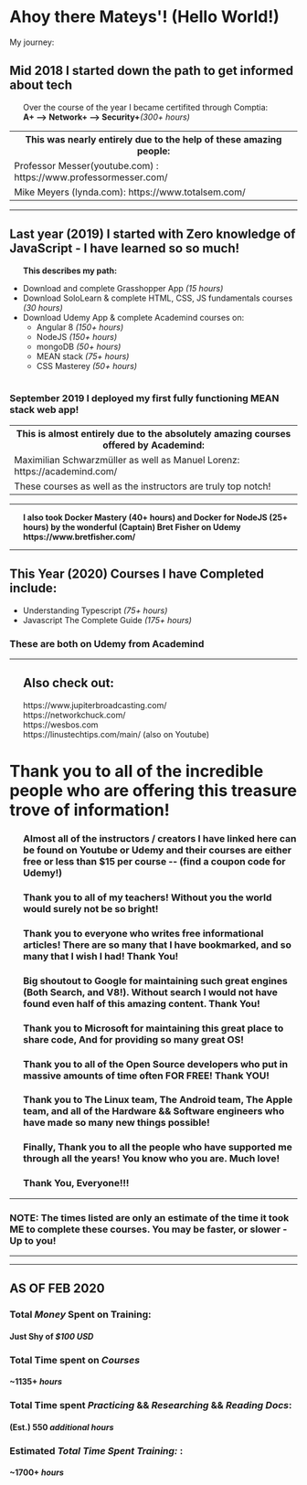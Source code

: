 # Ahoy there Mateys'! (Hello World!)
My journey:
  <h2>Mid 2018 I started down the path to get informed about tech</h2>
  <ul>Over the course of the year I became certifited through Comptia:
  <br><b>A+ --> Network+ --> Security+</b><i>(300+ hours)</i></ul>
  <table>
  <th>This was nearly entirely due to the help of these amazing people:</th>
  <tr><td>Professor Messer(youtube.com) : https://www.professormesser.com/</td><tr>
    <tr><td>Mike Meyers (lynda.com): https://www.totalsem.com/</td></tr>
  </td>
  </table>
  
  <hr>
  <h2>Last year (2019) I started with Zero knowledge of JavaScript - I have learned so so much!</h2>
  
  <ul><b>This describes my path:</b></ul>
     <ul>
      <li>Download and complete Grasshopper App <i>(15 hours)</i></li>
      <li>Download SoloLearn & complete HTML, CSS, JS fundamentals courses <i>(30 hours)</i></li>
      <li>Download Udemy App & complete Academind courses on:
       <ul>
         <li>Angular 8 <i>(150+ hours)</i></li>
         <li>NodeJS <i>(150+ hours)</i></li>
         <li>mongoDB <i>(50+ hours)</i></li>
         <li>MEAN stack <i>(75+ hours)</i></li>
         <li>CSS Masterey <i>(50+ hours)</i></li>
       </ul>
      </li>
    </ul>
  <table>
  </table>
  <h3>September 2019 I deployed my first fully functioning MEAN stack web app!</h3>
   <table>
    <th>This is almost entirely due to the absolutely amazing courses offered by Academind:</th>
    <tr><td> Maximilian Schwarzmüller as well as Manuel Lorenz: https://academind.com/</td></tr>
    <tr><td> These courses as well as the instructors are truly top notch!</td></tr>
    </td>
   </table>
   
  <hr>
  <ul>
  <b>I also took Docker Mastery (40+ hours) and Docker for NodeJS (25+ hours) by the wonderful (Captain) Bret Fisher on Udemy
    https://www.bretfisher.com/</b>
  </ul>
  <hr>
  <h2>This Year (2020) Courses I have Completed include:</h2>
    <ul>
      <li>Understanding Typescript <i>(75+ hours)</i></li>
      <li>Javascript The Complete Guide <i>(175+ hours)</i></li>
    </ul>
    <h3>These are both on Udemy from Academind</h3>
  <hr>
  <ul>
  <h2>Also check out:</h2>
  https://www.jupiterbroadcasting.com/
  <br>
  https://networkchuck.com/
  <br>
  https://wesbos.com
  <br>
  https://linustechtips.com/main/ (also on Youtube)
  </ul>
   
   <h1>Thank you to all of the incredible people who are offering this treasure trove of information!</h1>
    <ul>
      <h3>Almost all of the instructors / creators I have linked here can be found on Youtube or Udemy and their courses are either free or less than $15 per course -- (find a coupon code for Udemy!)<h3>
      <h3>Thank you to all of my teachers! Without you the world would surely not be so bright!</h3>
      <h3>Thank you to everyone who writes free informational articles! There are so many that I have bookmarked, and so many that I wish I had! Thank You!</h3>
      <h3>Big shoutout to Google for maintaining such great engines (Both Search, and V8!). Without search I would not have found even half of this amazing content. Thank You!</h3>
      <h3>Thank you to Microsoft for maintaining this great place to share code, And for providing so many great OS!</h3>
      <h3>Thank you to all of the Open Source developers who put in massive amounts of time often FOR FREE! Thank YOU!</h3>
      <h3>Thank you to The Linux team, The Android team, The Apple team, and all of the Hardware && Software engineers who have made so many new things possible!</h3>
      <h3>Finally, Thank you to all the people who have supported me through all the years! You know who you are. Much love!</h3>
      <h3>Thank You, Everyone!!!</h3>
    </ul>
<hr>
<h3>NOTE: The times listed are only an estimate of the time it took ME to complete these courses. You may be faster, or slower - Up to you!</h3>
<hr>
<hr>
<h2>AS OF FEB 2020</h2>

<h3>Total <i>Money</i> Spent on Training:</h3>
  <h4>Just Shy of <i>$100 USD</i></h4>

<h3>Total Time spent on <i>Courses</i></h3>
  <h4>~1135+ <i>hours</i></h4>

<h3>Total Time spent <i>Practicing</i> && <i>Researching</i> && <i>Reading Docs</i>:</h3>
  <h4>(Est.) 550 <i>additional hours</i></h4>

<h3>Estimated <i>Total Time Spent Training: </i>:</h3>
  <h4>~1700+ <i>hours</i></h4>
